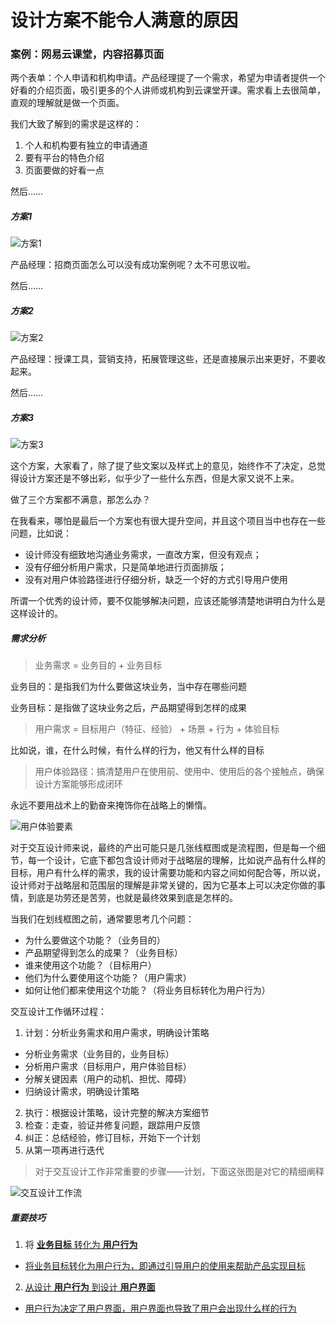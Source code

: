 # 设计方案不能令人满意的原因

### 案例：网易云课堂，内容招募页面

两个表单：个人申请和机构申请。产品经理提了一个需求，希望为申请者提供一个好看的介绍页面，吸引更多的个人讲师或机构到云课堂开课。需求看上去很简单，直观的理解就是做一个页面。

我们大致了解到的需求是这样的：
1. 个人和机构要有独立的申请通道
2. 要有平台的特色介绍
3. 页面要做的好看一点

然后……

##### 方案1
![方案1](fa1.png "方案1")

产品经理：招商页面怎么可以没有成功案例呢？太不可思议啦。

然后……

##### 方案2
![方案2](fa2.png "方案2")

产品经理：授课工具，营销支持，拓展管理这些，还是直接展示出来更好，不要收起来。

然后……

##### 方案3
![方案3](fa3.png "方案3")

这个方案，大家看了，除了提了些文案以及样式上的意见，始终作不了决定，总觉得设计方案还是不够出彩，似乎少了一些什么东西，但是大家又说不上来。

做了三个方案都不满意，那怎么办？

在我看来，哪怕是最后一个方案也有很大提升空间，并且这个项目当中也存在一些问题，比如说：
- 设计师没有细致地沟通业务需求，一直改方案，但没有观点；
- 没有仔细分析用户需求，只是简单地进行页面排版；
- 没有对用户体验路径进行仔细分析，缺乏一个好的方式引导用户使用

所谓一个优秀的设计师，要不仅能够解决问题，应该还能够清楚地讲明白为什么是这样设计的。

##### 需求分析
> 业务需求 = 业务目的 + 业务目标

业务目的：是指我们为什么要做这块业务，当中存在哪些问题

业务目标：是指做了这块业务之后，产品期望得到怎样的成果

> 用户需求 = 目标用户（特征、经验） + 场景 + 行为 + 体验目标

比如说，谁，在什么时候，有什么样的行为，他又有什么样的目标

> 用户体验路径：搞清楚用户在使用前、使用中、使用后的各个接触点，确保设计方案能够形成闭环

永远不要用战术上的勤奋来掩饰你在战略上的懒惰。

![用户体验要素](img1.png "用户体验要素")

对于交互设计师来说，最终的产出可能只是几张线框图或是流程图，但是每一个细节，每一个设计，它底下都包含设计师对于战略层的理解，比如说产品有什么样的目标，用户有什么样的需求，我的设计需要功能和内容之间如何配合等，所以说，设计师对于战略层和范围层的理解是非常关键的，因为它基本上可以决定你做的事情，到底是功劳还是苦劳，也就是最终效果到底是怎样的。

当我们在划线框图之前，通常要思考几个问题：
- 为什么要做这个功能？（业务目的）
- 产品期望得到怎么的成果？（业务目标）
- 谁来使用这个功能？（目标用户）
- 他们为什么要使用这个功能？（用户需求）
- 如何让他们都来使用这个功能？（将业务目标转化为用户行为）

交互设计工作循环过程：

1. 计划：分析业务需求和用户需求，明确设计策略

  - 分析业务需求（业务目的，业务目标）
  - 分析用户需求（目标用户，用户体验目标）
  - 分解关键因素（用户的动机、担忧、障碍）
  - 归纳设计需求，明确设计策略

2. 执行：根据设计策略，设计完整的解决方案细节
3. 检查：走查，验证并修复问题，跟踪用户反馈
4. 纠正：总结经验，修订目标，开始下一个计划
5. 从第一项再进行迭代

> 对于交互设计工作非常重要的步骤——计划，下面这张图是对它的精细阐释

![交互设计工作流](img2.png "交互设计工作流")

##### 重要技巧

1. 将 __<u>业务目标__ 转化为 __<u>用户行为__
  - 将业务目标转化为用户行为，即通过引导用户的使用来帮助产品实现目标
2. 从设计 __<u>用户行为__ 到设计 __<u>用户界面__
  - 用户行为决定了用户界面，用户界面也导致了用户会出现什么样的行为
